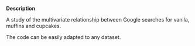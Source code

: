 **Description**

A study of the multivariate relationship between Google searches for vanila, muffins and cupcakes.

The code can be easily adapted to any dataset.
